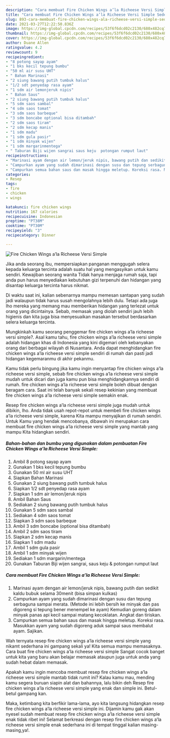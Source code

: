 ```yaml
---
description: "Cara membuat Fire Chicken Wings a’la Richeese Versi Simple Sederhana Untuk Jualan"
title: "Cara membuat Fire Chicken Wings a’la Richeese Versi Simple Sederhana Untuk Jualan"
slug: 893-cara-membuat-fire-chicken-wings-ala-richeese-versi-simple-sederhana-untuk-jualan
date: 2021-03-27T12:22:50.836Z
image: https://img-global.cpcdn.com/recipes/53f6f6dcd02c2130/680x482cq70/fire-chicken-wings-ala-richeese-versi-simple-foto-resep-utama.jpg
thumbnail: https://img-global.cpcdn.com/recipes/53f6f6dcd02c2130/680x482cq70/fire-chicken-wings-ala-richeese-versi-simple-foto-resep-utama.jpg
cover: https://img-global.cpcdn.com/recipes/53f6f6dcd02c2130/680x482cq70/fire-chicken-wings-ala-richeese-versi-simple-foto-resep-utama.jpg
author: Duane Allen
ratingvalue: 4.2
reviewcount: 9
recipeingredient:
- "8 potong sayap ayam"
- "1 bks kecil tepung bumbu"
- "50 ml air susu UHT"
- " Bahan Marinasi"
- "2 siung bawang putih tumbuk halus"
- "1/2 sdt penyedap rasa ayam"
- "1 sdm air lemonjeruk nipis"
- " Bahan Saus"
- "2 siung bawang putih tumbuk halus"
- "5 sdm saos sambal"
- "4 sdm saos tomat"
- "3 sdm saos barbeque"
- "3 sdm boncabe optional bisa ditambah"
- "2 sdm saos tiram"
- "2 sdm kecap manis"
- "1 sdm madu"
- "1 sdm gula pasir"
- "1 sdm minyak wijen"
- "1 sdm margarinmentega"
- " Taburan Biji wijen sangrai saus keju  potongan rumput laut"
recipeinstructions:
- "Marinasi ayam dengan air lemon/jeruk nipis, bawang putih dan sedikit kaldu bubuk selama 30menit (bisa simpan kulkas)"
- "Campurkan ayam yang sudah dimarinasi dengan susu dan tepung serbaguna sampai merata. (Metode ini lebih bersih ke minyak dan pas digoreng si tepung bener menempel ke ayam) Kemudian goreng dalam minyak panas api kecil sampai matang kecoklatan. Angkat dan tiriskan."
- "Campurkan semua bahan saus dan masak hingga meletup. Koreksi rasa. Masukkan ayam yang sudah digoreng aduk sampai saus membalut ayam. Sajikan."
categories:
- Resep
tags:
- fire
- chicken
- wings

katakunci: fire chicken wings 
nutrition: 167 calories
recipecuisine: Indonesian
preptime: "PT38M"
cooktime: "PT30M"
recipeyield: "3"
recipecategory: Dinner

---
```



![Fire Chicken Wings a’la Richeese Versi Simple](https://img-global.cpcdn.com/recipes/53f6f6dcd02c2130/680x482cq70/fire-chicken-wings-ala-richeese-versi-simple-foto-resep-utama.jpg)

Jika anda seorang ibu, mempersiapkan panganan menggugah selera kepada keluarga tercinta adalah suatu hal yang mengasyikan untuk kamu sendiri. Kewajiban seorang  wanita Tidak hanya menjaga rumah saja, tapi anda pun harus menyediakan kebutuhan gizi terpenuhi dan hidangan yang disantap keluarga tercinta harus nikmat.

Di waktu  saat ini, kalian sebenarnya mampu memesan santapan yang sudah jadi walaupun tidak harus susah mengolahnya lebih dulu. Tetapi ada juga lho mereka yang memang mau memberikan hidangan yang terlezat untuk orang yang dicintainya. Sebab, memasak yang diolah sendiri jauh lebih higienis dan kita juga bisa menyesuaikan masakan tersebut berdasarkan selera keluarga tercinta. 



Mungkinkah kamu seorang penggemar fire chicken wings a’la richeese versi simple?. Asal kamu tahu, fire chicken wings a’la richeese versi simple adalah hidangan khas di Indonesia yang kini digemari oleh kebanyakan orang dari berbagai wilayah di Nusantara. Anda dapat menghidangkan fire chicken wings a’la richeese versi simple sendiri di rumah dan pasti jadi hidangan kegemaranmu di akhir pekanmu.

Kamu tidak perlu bingung jika kamu ingin menyantap fire chicken wings a’la richeese versi simple, sebab fire chicken wings a’la richeese versi simple mudah untuk dicari dan juga kamu pun bisa menghidangkannya sendiri di rumah. fire chicken wings a’la richeese versi simple boleh dibuat dengan beragam cara. Saat ini telah banyak sekali resep kekinian yang membuat fire chicken wings a’la richeese versi simple semakin enak.

Resep fire chicken wings a’la richeese versi simple juga mudah untuk dibikin, lho. Anda tidak usah repot-repot untuk membeli fire chicken wings a’la richeese versi simple, karena Kita mampu menyajikan di rumah sendiri. Untuk Kamu yang hendak mencobanya, dibawah ini merupakan cara membuat fire chicken wings a’la richeese versi simple yang mantab yang mampu Kita hidangkan sendiri.

<!--inarticleads1-->

##### Bahan-bahan dan bumbu yang digunakan dalam pembuatan Fire Chicken Wings a’la Richeese Versi Simple:

1. Ambil 8 potong sayap ayam
1. Gunakan 1 bks kecil tepung bumbu
1. Gunakan 50 ml air susu UHT
1. Siapkan  Bahan Marinasi
1. Gunakan 2 siung bawang putih tumbuk halus
1. Siapkan 1/2 sdt penyedap rasa ayam
1. Siapkan 1 sdm air lemon/jeruk nipis
1. Ambil  Bahan Saus
1. Sediakan 2 siung bawang putih tumbuk halus
1. Gunakan 5 sdm saos sambal
1. Sediakan 4 sdm saos tomat
1. Siapkan 3 sdm saos barbeque
1. Ambil 3 sdm boncabe (optional bisa ditambah)
1. Ambil 2 sdm saos tiram
1. Siapkan 2 sdm kecap manis
1. Siapkan 1 sdm madu
1. Ambil 1 sdm gula pasir
1. Ambil 1 sdm minyak wijen
1. Sediakan 1 sdm margarin/mentega
1. Gunakan  Taburan Biji wijen sangrai, saus keju &amp; potongan rumput laut




<!--inarticleads2-->

##### Cara membuat Fire Chicken Wings a’la Richeese Versi Simple:

1. Marinasi ayam dengan air lemon/jeruk nipis, bawang putih dan sedikit kaldu bubuk selama 30menit (bisa simpan kulkas)
1. Campurkan ayam yang sudah dimarinasi dengan susu dan tepung serbaguna sampai merata. (Metode ini lebih bersih ke minyak dan pas digoreng si tepung bener menempel ke ayam) Kemudian goreng dalam minyak panas api kecil sampai matang kecoklatan. Angkat dan tiriskan.
1. Campurkan semua bahan saus dan masak hingga meletup. Koreksi rasa. Masukkan ayam yang sudah digoreng aduk sampai saus membalut ayam. Sajikan.




Wah ternyata resep fire chicken wings a’la richeese versi simple yang nikamt sederhana ini gampang sekali ya! Kita semua mampu memasaknya. Cara buat fire chicken wings a’la richeese versi simple Sangat cocok banget untuk kita yang baru akan belajar memasak ataupun juga untuk anda yang sudah hebat dalam memasak.

Apakah kamu ingin mencoba membuat resep fire chicken wings a’la richeese versi simple mantab tidak rumit ini? Kalau kamu mau, mending kamu segera buruan siapin alat dan bahannya, lalu bikin deh Resep fire chicken wings a’la richeese versi simple yang enak dan simple ini. Betul-betul gampang kan. 

Maka, ketimbang kita berfikir lama-lama, ayo kita langsung hidangkan resep fire chicken wings a’la richeese versi simple ini. Dijamin kamu gak akan nyesel sudah membuat resep fire chicken wings a’la richeese versi simple enak tidak ribet ini! Selamat berkreasi dengan resep fire chicken wings a’la richeese versi simple enak sederhana ini di tempat tinggal kalian masing-masing,ya!.

